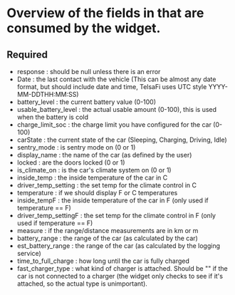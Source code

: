 # Overview of the fields in that are consumed by the widget.

## Required

* response : should be null unless there is an error
* Date : the last contact with the vehicle (This can be almost any date format, but should include date and time, TelsaFi uses UTC style YYYY-MM-DDTHH:MM:SS)
* battery_level : the current battery value (0-100)
* usable_battery_level : the actual usable amount (0-100), this is used when the battery is cold
* charge_limit_soc : the charge limit you have configured for the car (0-100)
* carState : the current state of the car (Sleeping, Charging, Driving, Idle)
* sentry_mode : is sentry mode on (0 or 1)
* display_name : the name of the car (as defined by the user)
* locked : are the doors locked (0 or 1)
* is_climate_on : is the car's climate system on (0 or 1)
* inside_temp : the inside temperature of the car in C
* driver_temp_setting : the set temp for the climate control in C
* temperature : if we should display F or C temperatures
* inside_tempF : the inside temperature of the car in F (only used if temperature == F)
* driver_temp_settingF : the set temp for the climate control in F (only used if temperature == F)
* measure : if the range/distance measurements are in km or m
* battery_range : the range of the car (as calculated by the car)
* est_battery_range : the range of the car (as calculated by the logging service)
* time_to_full_charge : how long until the car is fully charged
* fast_charger_type : what kind of charger is attached. Should be "<invalid>" if the car is not connected to a charger (the widget only checks to see if it's attached, so the actual type is unimportant).
